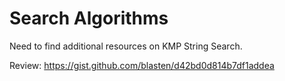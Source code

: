 # Search Algorithms

Need to find additional resources on KMP String Search.

Review: https://gist.github.com/blasten/d42bd0d814b7df1addea